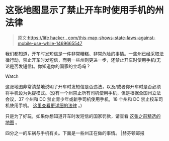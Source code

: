 # 这张地图显示了禁止开车时使用手机的州法律

> 原文:[https://life hacker . com/this-map-shows-state-laws-against-mobile-use-while-1469665547](https://lifehacker.com/this-map-shows-state-laws-against-cell-phone-use-while-1469665547)

我们都知道，开车时发短信是一件非常糟糕、非常危险的事情。一些州已经采取法律行动，禁止开车时发短信，而另一些州则更进一步，还禁止开车时使用手机(无论是否发短信)。你知道你的国家的立场吗？

Watch

这张地图非常清楚地说明了开车时发短信是否违法，以及/或者你开车时是否必须将手机设为免提模式。(没有一个州禁止所有司机使用手机，但是根据全国州立法会议，37 个州和 DC 禁止青少年或新手司机使用手机，18 个州和 DC 禁止校车司机使用手机。 [这里查看更详细的法律](http://www.ncsl.org/research/transportation/cellular-phone-use-and-texting-while-driving-laws.aspx) 。)

只是为了好玩，如果你想知道开车时发短信的国家罚款，请查看 [这张之前精选的地图](https://lifehacker.com/this-map-shows-state-by-state-penalties-for-texting-whi-1453133028) 。

四分之一的车祸与手机有关。下面是一些州正在做的事情。 |赫芬顿邮报